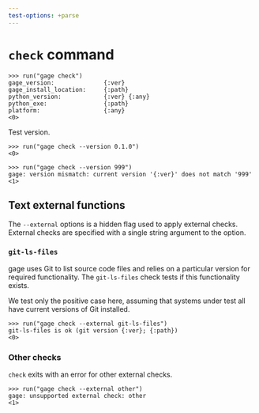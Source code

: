 ```yaml
---
test-options: +parse
---
```


# `check` command

    >>> run("gage check")
    gage_version:              {:ver}
    gage_install_location:     {:path}
    python_version:            {:ver} {:any}
    python_exe:                {:path}
    platform:                  {:any}
    <0>

Test version.

    >>> run("gage check --version 0.1.0")
    <0>

    >>> run("gage check --version 999")
    gage: version mismatch: current version '{:ver}' does not match '999'
    <1>

## Text external functions

The `--external` options is a hidden flag used to apply external checks.
External checks are specified with a single string argument to the option.

### `git-ls-files`

gage uses Git to list source code files and relies on a particular version for
required functionality. The `git-ls-files` check tests if this functionality
exists.

We test only the positive case here, assuming that systems under test all have
current versions of Git installed.

    >>> run("gage check --external git-ls-files")
    git-ls-files is ok (git version {:ver}; {:path})
    <0>

### Other checks

`check` exits with an error for other external checks.

    >>> run("gage check --external other")
    gage: unsupported external check: other
    <1>
